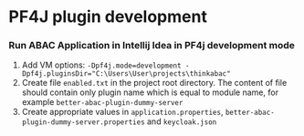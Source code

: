 # PF4J plugin development

### Run ABAC Application in Intellij Idea in PF4j development mode
1. Add VM options: `-Dpf4j.mode=development -Dpf4j.pluginsDir="C:\Users\User\projects\thinkabac"`
2. Create file `enabled.txt` in the project root directory. The content of file should contain only plugin name which is equal to module name, for example `better-abac-plugin-dummy-server`
3. Create appropriate values in `application.properties`, `better-abac-plugin-dummy-server.properties` and `keycloak.json`